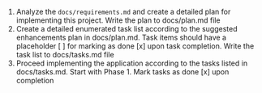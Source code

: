 1. Analyze the `docs/requirements.md` and create a detailed plan for implementing this project. Write the plan to docs/plan.md file
2. Create a detailed enumerated task list according to the suggested enhancements plan in docs/plan.md. Task items should have a placeholder [ ] for marking as done [x] upon task completion. Write the task list to docs/tasks.md file
3. Proceed implementing the application according to the tasks listed in docs/tasks.md. Start with Phase 1. Mark tasks as done [x] upon completion
